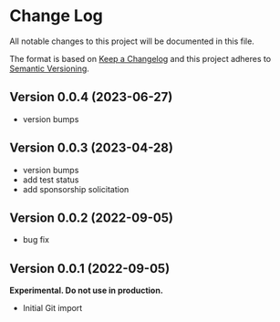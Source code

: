 # Change Log

All notable changes to this project will be documented in this file.

The format is based on [Keep a Changelog](http://keepachangelog.com/)
and this project adheres to [Semantic Versioning](http://semver.org/).

## Version 0.0.4 (2023-06-27)

- version bumps

## Version 0.0.3 (2023-04-28)

- version bumps
- add test status
- add sponsorship solicitation

## Version 0.0.2 (2022-09-05)

- bug fix

## Version 0.0.1 (2022-09-05)

**Experimental. Do not use in production.**

* Initial Git import
